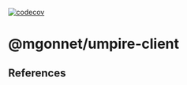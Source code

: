 [![codecov](https://codecov.io/gh/mgonnet/umpire-client/branch/master/graph/badge.svg)](https://codecov.io/gh/mgonnet/umpire-client)

# @mgonnet/umpire-client

## References
